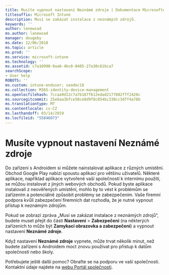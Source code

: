 ```yaml
---
title: Musíte vypnout nastavení Neznámé zdroje | Dokumentace Microsoftu
titlesuffix: Microsoft Intune
description: Musí se zakázat instalace z neznámých zdrojů.
keywords: ''
author: lenewsad
ms.author: lanewsad
manager: dougeby
ms.date: 12/06/2018
ms.topic: article
ms.prod: ''
ms.service: microsoft-intune
ms.technology: ''
ms.assetid: c7a10998-9aa6-4bc0-8405-27a30c61bca7
searchScope:
- User help
ROBOTS: ''
ms.custom: intune-enduser; seodec18
ms.collection: M365-identity-device-management
ms.openlocfilehash: 7ccaa9d12c7a7b187f612edad2177882fff2420c
ms.sourcegitcommit: 25e6aa3bfce58ce8d9f8c054bc338cc3dff4a78b
ms.translationtype: MT
ms.contentlocale: cs-CZ
ms.lasthandoff: 03/14/2019
ms.locfileid: "55846073"
---
```

# <a name="you-need-to-turn-off-unknown-sources"></a>Musíte vypnout nastavení Neznámé zdroje

Do zařízení s Androidem si můžete nainstalovat aplikace z různých umístění. Obchod Google Play nabízí spoustu aplikací pro většinu uživatelů. Některé aplikace, například aplikace vytvořené vaší společností k internímu použití, se můžou instalovat z jiných webových obchodů. Pokud byste aplikace instalovali z neověřených umístění, mohlo by to vést k problémům se zařízením a potenciálně způsobit problémy se zabezpečením. Vaše firemní podpora kvůli zabezpečení firemních dat rozhodla, že je nutné vypnout přístup k neznámým zdrojům.

Pokud se zobrazí zpráva „Musí se zakázat instalace z neznámých zdrojů“, budete muset přejít do části **Nastavení** > **Zabezpečení** (na některých zařízeních to může být **Zamykací obrazovka a zabezpečení**) a vypnout nastavení **Neznámé zdroje**.

Když nastavení **Neznámé zdroje** vypnete, může trvat několik minut, než budete zařízení s Androidem moct znovu používat pro přístup k datům společnosti nebo školy.

Potřebujete ještě další pomoc? Obraťte se na podporu ve vaší společnosti. Kontaktní údaje najdete na [webu Portál společnosti](https://go.microsoft.com/fwlink/?linkid=2010980).
